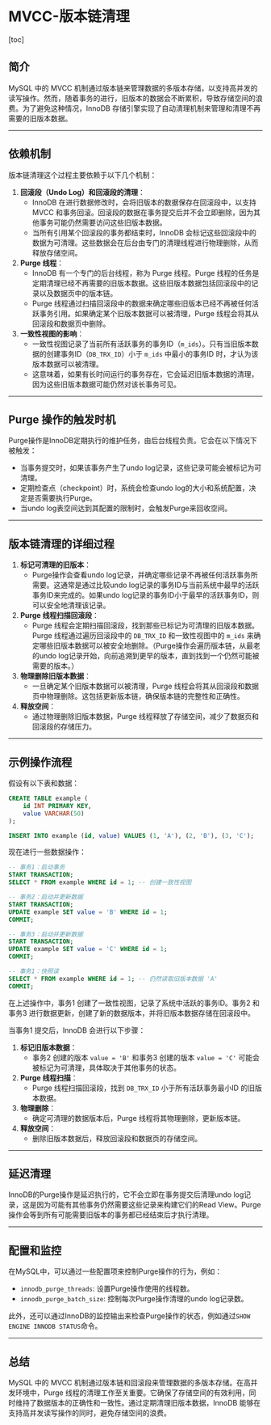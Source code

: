 # MVCC-版本链清理

[toc]

## 简介

MySQL 中的 MVCC 机制通过版本链来管理数据的多版本存储，以支持高并发的读写操作。然而，随着事务的进行，旧版本的数据会不断累积，导致存储空间的浪费。为了避免这种情况，InnoDB 存储引擎实现了自动清理机制来管理和清理不再需要的旧版本数据。

---

## 依赖机制

版本链清理这个过程主要依赖于以下几个机制：

1. **回滚段（Undo Log）和回滚段的清理**：
   - InnoDB 在进行数据修改时，会将旧版本的数据保存在回滚段中，以支持 MVCC 和事务回滚。回滚段的数据在事务提交后并不会立即删除，因为其他事务可能仍然需要访问这些旧版本数据。
   - 当所有引用某个回滚段的事务都结束时，InnoDB 会标记这些回滚段中的数据为可清理。这些数据会在后台由专门的清理线程进行物理删除，从而释放存储空间。
2. **Purge 线程**：
   - InnoDB 有一个专门的后台线程，称为 Purge 线程。Purge 线程的任务是定期清理已经不再需要的旧版本数据。这些旧版本数据包括回滚段中的记录以及数据页中的版本链。
   - Purge 线程通过扫描回滚段中的数据来确定哪些旧版本已经不再被任何活跃事务引用。如果确定某个旧版本数据可以被清理，Purge 线程会将其从回滚段和数据页中删除。
3. **一致性视图的影响**：
   - 一致性视图记录了当前所有活跃事务的事务ID（`m_ids`）。只有当旧版本数据的创建事务ID（`DB_TRX_ID`）小于 `m_ids` 中最小的事务ID 时，才认为该版本数据可以被清理。
   - 这意味着，如果有长时间运行的事务存在，它会延迟旧版本数据的清理，因为这些旧版本数据可能仍然对该长事务可见。

---

## Purge 操作的触发时机

Purge操作是InnoDB定期执行的维护任务，由后台线程负责。它会在以下情况下被触发：

- 当事务提交时，如果该事务产生了undo log记录，这些记录可能会被标记为可清理。
- 定期检查点（checkpoint）时，系统会检查undo log的大小和系统配置，决定是否需要执行Purge。
- 当undo log表空间达到其配置的限制时，会触发Purge来回收空间。

---

## 版本链清理的详细过程

1. **标记可清理的旧版本**：
   - Purge操作会查看undo log记录，并确定哪些记录不再被任何活跃事务所需要。这通常是通过比较undo log记录的事务ID与当前系统中最早的活跃事务ID来完成的。如果undo log记录的事务ID小于最早的活跃事务ID，则可以安全地清理该记录。
2. **Purge 线程扫描回滚段**：
   - Purge 线程会定期扫描回滚段，找到那些已标记为可清理的旧版本数据。Purge 线程通过遍历回滚段中的 `DB_TRX_ID` 和一致性视图中的 `m_ids` 来确定哪些旧版本数据可以被安全地删除。（Purge操作会遍历版本链，从最老的undo log记录开始，向前追溯到更早的版本，直到找到一个仍然可能被需要的版本。）
3. **物理删除旧版本数据**：
   - 一旦确定某个旧版本数据可以被清理，Purge 线程会将其从回滚段和数据页中物理删除。这包括更新版本链，确保版本链的完整性和正确性。
4. **释放空间**：
   - 通过物理删除旧版本数据，Purge 线程释放了存储空间，减少了数据页和回滚段的存储压力。

---

## 示例操作流程

假设有以下表和数据：

```sql
CREATE TABLE example (
    id INT PRIMARY KEY,
    value VARCHAR(50)
);

INSERT INTO example (id, value) VALUES (1, 'A'), (2, 'B'), (3, 'C');
```

现在进行一些数据操作：

```sql
-- 事务1：启动事务
START TRANSACTION;
SELECT * FROM example WHERE id = 1; -- 创建一致性视图

-- 事务2：启动并更新数据
START TRANSACTION;
UPDATE example SET value = 'B' WHERE id = 1;
COMMIT;

-- 事务3：启动并更新数据
START TRANSACTION;
UPDATE example SET value = 'C' WHERE id = 1;
COMMIT;

-- 事务1：快照读
SELECT * FROM example WHERE id = 1; -- 仍然读取旧版本数据 'A'
COMMIT;
```

在上述操作中，事务1 创建了一致性视图，记录了系统中活跃的事务ID。事务2 和事务3 进行数据更新，创建了新的数据版本，并将旧版本数据存储在回滚段中。

当事务1 提交后，InnoDB 会进行以下步骤：

1. **标记旧版本数据**：
   - 事务2 创建的版本 `value = 'B'` 和事务3 创建的版本 `value = 'C'` 可能会被标记为可清理，具体取决于其他事务的状态。
2. **Purge 线程扫描**：
   - Purge 线程扫描回滚段，找到 `DB_TRX_ID` 小于所有活跃事务最小ID 的旧版本数据。
3. **物理删除**：
   - 确定可清理的数据版本后，Purge 线程将其物理删除，更新版本链。
4. **释放空间**：
   - 删除旧版本数据后，释放回滚段和数据页的存储空间。

---

## 延迟清理

InnoDB的Purge操作是延迟执行的，它不会立即在事务提交后清理undo log记录，这是因为可能有其他事务仍然需要这些记录来构建它们的Read View。Purge操作会等到所有可能需要旧版本的事务都已经结束后才执行清理。

---

## 配置和监控

在MySQL中，可以通过一些配置项来控制Purge操作的行为，例如：

- `innodb_purge_threads`: 设置Purge操作使用的线程数。
- `innodb_purge_batch_size`: 控制每次Purge操作清理的undo log记录数。

此外，还可以通过InnoDB的监控输出来检查Purge操作的状态，例如通过`SHOW ENGINE INNODB STATUS`命令。

---

## 总结

MySQL 中的 MVCC 机制通过版本链和回滚段来管理数据的多版本存储。在高并发环境中，Purge 线程的清理工作至关重要。它确保了存储空间的有效利用，同时维持了数据版本的正确性和一致性。通过定期清理旧版本数据，InnoDB 能够在支持高并发读写操作的同时，避免存储空间的浪费。